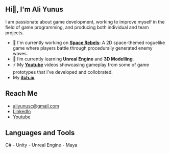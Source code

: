 ## Hi👋, I'm Ali Yunus
I am passionate about game development, working to improve myself in the field of game programming, and producing both individual and team projects.
<!--
**aliyunuscan/AliYunusCAN** is a ✨ _special_ ✨ repository because its `README.md` (this file) appears on your GitHub profile.

Here are some ideas to get you started:

- 🔭 I’m currently working on ...
- 🌱 I’m currently learning ...
- 👯 I’m looking to collaborate on ...
- 🤔 I’m looking for help with ...
- 💬 Ask me about ...
- 📫 How to reach me: ...
- 😄 Pronouns: ...
- ⚡ Fun fact: ...
-->

- 🔭 I'm currently working on **[Space Rebels](https://github.com/aliyunuscan/SpaceRebels):** A 2D space-themed roguelike game where players battle through procedurally generated enemy waves.
- 🌱 I’m currently learning **Unreal Engine** and **3D Modelling**.
- ⚡ My **[Youtube](https://www.youtube.com/@carb0nn)** videos showcasing gameplay from some of game prototypes that I’ve developed and collobrated.
- My **[itch.io](https://carb0nn.itch.io/)**

## Reach Me
- aliyunusc@gmail.com
- [LinkedIn](https://www.linkedin.com/in/ali-yunus-can-2b45aa229/)
- [Youtube](https://www.youtube.com/@carb0nn)

## Languages and Tools
C# - Unity - Unreal Engine - Maya

<!-- ![Top Langs](https://github-readme-stats.vercel.app/api/top-langs/?username=aliyunuscan&layout=compact)-->
